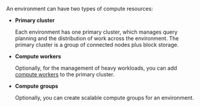 An environment can have two types of compute resources:

-   **Primary cluster**

    Each environment has one primary cluster, which manages query planning and the distribution of work across the environment. The primary cluster is a group of connected nodes plus block storage.


-   **Compute workers**

    Optionally, for the management of heavy workloads, you can add [compute workers](lyi1662583368110.md) to the primary cluster.


-   **Compute groups**

    Optionally, you can create scalable compute groups for an environment.


